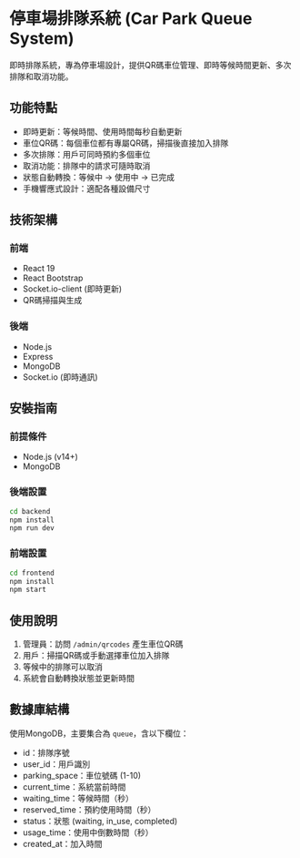 # 停車場排隊系統 (Car Park Queue System)

即時排隊系統，專為停車場設計，提供QR碼車位管理、即時等候時間更新、多次排隊和取消功能。

## 功能特點

- 即時更新：等候時間、使用時間每秒自動更新
- 車位QR碼：每個車位都有專屬QR碼，掃描後直接加入排隊
- 多次排隊：用戶可同時預約多個車位
- 取消功能：排隊中的請求可隨時取消
- 狀態自動轉換：等候中 → 使用中 → 已完成
- 手機響應式設計：適配各種設備尺寸

## 技術架構

### 前端
- React 19
- React Bootstrap
- Socket.io-client (即時更新)
- QR碼掃描與生成

### 後端
- Node.js
- Express
- MongoDB
- Socket.io (即時通訊)

## 安裝指南

### 前提條件
- Node.js (v14+)
- MongoDB

### 後端設置
```bash
cd backend
npm install
npm run dev
```

### 前端設置
```bash
cd frontend
npm install
npm start
```

## 使用說明

1. 管理員：訪問 `/admin/qrcodes` 產生車位QR碼
2. 用戶：掃描QR碼或手動選擇車位加入排隊
3. 等候中的排隊可以取消
4. 系統會自動轉換狀態並更新時間

## 數據庫結構

使用MongoDB，主要集合為 `queue`，含以下欄位：
- id：排隊序號
- user_id：用戶識別
- parking_space：車位號碼 (1-10)
- current_time：系統當前時間
- waiting_time：等候時間（秒）
- reserved_time：預約使用時間（秒）
- status：狀態 (waiting, in_use, completed)
- usage_time：使用中倒數時間（秒）
- created_at：加入時間
